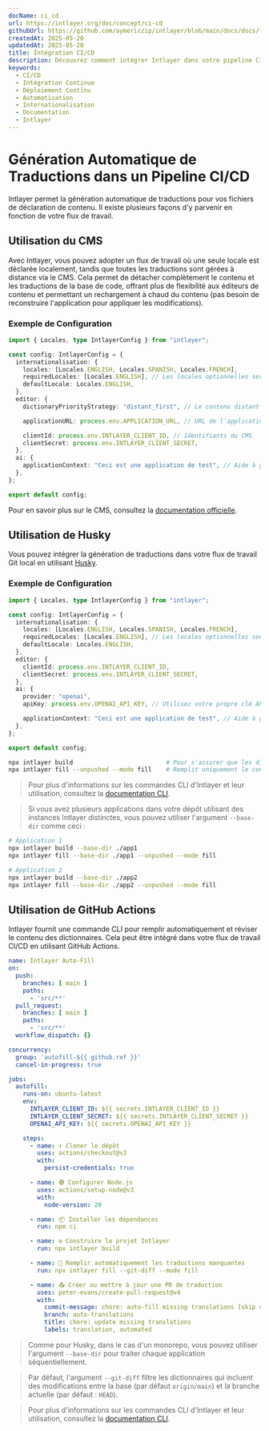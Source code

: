 ```yaml
---
docName: ci_cd
url: https://intlayer.org/doc/concept/ci-cd
githubUrl: https://github.com/aymericzip/intlayer/blob/main/docs/docs/fr/CI_CD.md
createdAt: 2025-05-20
updatedAt: 2025-05-20
title: Intégration CI/CD
description: Découvrez comment intégrer Intlayer dans votre pipeline CI/CD pour une gestion et un déploiement automatisés du contenu.
keywords:
  - CI/CD
  - Intégration Continue
  - Déploiement Continu
  - Automatisation
  - Internationalisation
  - Documentation
  - Intlayer
---
```


# Génération Automatique de Traductions dans un Pipeline CI/CD

Intlayer permet la génération automatique de traductions pour vos fichiers de déclaration de contenu. Il existe plusieurs façons d'y parvenir en fonction de votre flux de travail.

## Utilisation du CMS

Avec Intlayer, vous pouvez adopter un flux de travail où une seule locale est déclarée localement, tandis que toutes les traductions sont gérées à distance via le CMS. Cela permet de détacher complètement le contenu et les traductions de la base de code, offrant plus de flexibilité aux éditeurs de contenu et permettant un rechargement à chaud du contenu (pas besoin de reconstruire l'application pour appliquer les modifications).

### Exemple de Configuration

```ts fileName="intlayer.config.ts"
import { Locales, type IntlayerConfig } from "intlayer";

const config: IntlayerConfig = {
  internationalisation: {
    locales: [Locales.ENGLISH, Locales.SPANISH, Locales.FRENCH],
    requiredLocales: [Locales.ENGLISH], // Les locales optionnelles seront gérées à distance
    defaultLocale: Locales.ENGLISH,
  },
  editor: {
    dictionaryPriorityStrategy: "distant_first", // Le contenu distant a la priorité

    applicationURL: process.env.APPLICATION_URL, // URL de l'application utilisée par le CMS

    clientId: process.env.INTLAYER_CLIENT_ID, // Identifiants du CMS
    clientSecret: process.env.INTLAYER_CLIENT_SECRET,
  },
  ai: {
    applicationContext: "Ceci est une application de test", // Aide à garantir une génération cohérente des traductions
  },
};

export default config;
```

Pour en savoir plus sur le CMS, consultez la [documentation officielle](https://github.com/aymericzip/intlayer/blob/main/docs/docs/fr/intlayer_CMS.md).

## Utilisation de Husky

Vous pouvez intégrer la génération de traductions dans votre flux de travail Git local en utilisant [Husky](https://typicode.github.io/husky/).

### Exemple de Configuration

```ts fileName="intlayer.config.ts"
import { Locales, type IntlayerConfig } from "intlayer";

const config: IntlayerConfig = {
  internationalisation: {
    locales: [Locales.ENGLISH, Locales.SPANISH, Locales.FRENCH],
    requiredLocales: [Locales.ENGLISH], // Les locales optionnelles sont gérées à distance
    defaultLocale: Locales.ENGLISH,
  },
  editor: {
    clientId: process.env.INTLAYER_CLIENT_ID,
    clientSecret: process.env.INTLAYER_CLIENT_SECRET,
  },
  ai: {
    provider: "openai",
    apiKey: process.env.OPENAI_API_KEY, // Utilisez votre propre clé API

    applicationContext: "Ceci est une application de test", // Aide à garantir une génération cohérente des traductions
  },
};

export default config;
```

```bash fileName=".husky/pre-push"
npx intlayer build                          # Pour s'assurer que les dictionnaires sont à jour
npx intlayer fill --unpushed --mode fill    # Remplit uniquement le contenu manquant, sans mettre à jour les existants
```

> Pour plus d'informations sur les commandes CLI d'Intlayer et leur utilisation, consultez la [documentation CLI](https://github.com/aymericzip/intlayer/blob/main/docs/docs/fr/intlayer_cli.md).

> Si vous avez plusieurs applications dans votre dépôt utilisant des instances Intlayer distinctes, vous pouvez utiliser l'argument `--base-dir` comme ceci :

```bash fileName=".husky/pre-push"
# Application 1
npx intlayer build --base-dir ./app1
npx intlayer fill --base-dir ./app1 --unpushed --mode fill

# Application 2
npx intlayer build --base-dir ./app2
npx intlayer fill --base-dir ./app2 --unpushed --mode fill
```

## Utilisation de GitHub Actions

Intlayer fournit une commande CLI pour remplir automatiquement et réviser le contenu des dictionnaires. Cela peut être intégré dans votre flux de travail CI/CD en utilisant GitHub Actions.

```yaml fileName=".github/workflows/intlayer-translate.yml"
name: Intlayer Auto-Fill
on:
  push:
    branches: [ main ]
    paths:
      - 'src/**'
  pull_request:
    branches: [ main ]
    paths:
      - 'src/**'
  workflow_dispatch: {}

concurrency:
  group: 'autofill-${{ github.ref }}'
  cancel-in-progress: true

jobs:
  autofill:
    runs-on: ubuntu-latest
    env:
      INTLAYER_CLIENT_ID: ${{ secrets.INTLAYER_CLIENT_ID }}
      INTLAYER_CLIENT_SECRET: ${{ secrets.INTLAYER_CLIENT_SECRET }}
      OPENAI_API_KEY: ${{ secrets.OPENAI_API_KEY }}

    steps:
      - name: ⬇️ Cloner le dépôt
        uses: actions/checkout@v3
        with:
          persist-credentials: true

      - name: 🟢 Configurer Node.js
        uses: actions/setup-node@v3
        with:
          node-version: 20

      - name: 📦 Installer les dépendances
        run: npm ci

      - name: ⚙️ Construire le projet Intlayer
        run: npx intlayer build

      - name: 🤖 Remplir automatiquement les traductions manquantes
        run: npx intlayer fill --git-diff --mode fill

      - name: 📤 Créer ou mettre à jour une PR de traduction
        uses: peter-evans/create-pull-request@v4
        with:
          commit-message: chore: auto-fill missing translations [skip ci]
          branch: auto-translations
          title: chore: update missing translations
          labels: translation, automated
```

> Comme pour Husky, dans le cas d'un monorepo, vous pouvez utiliser l'argument `--base-dir` pour traiter chaque application séquentiellement.

> Par défaut, l'argument `--git-diff` filtre les dictionnaires qui incluent des modifications entre la base (par défaut `origin/main`) et la branche actuelle (par défaut : `HEAD`).

> Pour plus d'informations sur les commandes CLI d'Intlayer et leur utilisation, consultez la [documentation CLI](https://github.com/aymericzip/intlayer/blob/main/docs/docs/fr/intlayer_cli.md).
